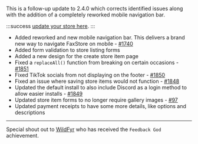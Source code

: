 This is a follow-up update to 2.4.0 which corrects identified issues along with the addition of a completely reworked mobile navigation bar.

:::success
[update your store here](https://weblutions.com/my/controller).
:::

- Added reworked and new mobile navigation bar. This delivers a brand new way to navigate FaxStore on mobile - [#1740](https://bugs.weblutions.com/i/1740)
- Added form validation to store listing forms
- Added a new design for the create store item page
- Fixed a `replaceAll()` function from breaking on certain occasions - [#1851](https://bugs.weblutions.com/i/1851)
- Fixed TikTok socials from not displaying on the footer - [#1850](https://bugs.weblutions.com/i/1850)
- Fixed an issue where saving store items would not function - [#1848](https://bugs.weblutions.com/i/1848)
- Updated the default install to also include Discord as a login method to allow easier installs - [#1849](https://bugs.weblutions.com/i/1849)
- Updated store item forms to no longer require gallery images - [#97](https://bugs.weblutions.com/f/97)
- Updated payment receipts to have some more details, like options and descriptions

---

Special shout out to [WildFyr](https://bugs.weblutions.com/account/37) who has received the `Feedback God` achievement.
